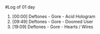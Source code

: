 #Log of 01 day

1. [00:00] Deftones - Gore - Acid Hologram
1. [09:49] Deftones - Gore - Doomed User
1. [19:09] Deftones - Gore - Hearts / Wires
